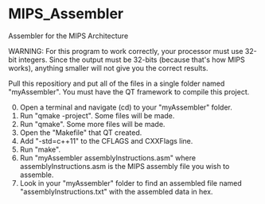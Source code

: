 # MIPS_Assembler
Assembler for the MIPS Architecture

WARNING: For this program to work correctly, your processor must use 32-bit integers. Since the output must be 32-bits (because that's how MIPS works), anything smaller will not give you the correct results.

Pull this repositiory and put all of the files in a single folder named "myAssembler".
You must have the QT framework to compile this project.

0. Open a terminal and navigate (cd) to your "myAssembler" folder.
1. Run "qmake -project". Some files will be made.
2. Run "qmake". Some more files will be made.
3. Open the "Makefile" that QT created.
4. Add "-std=c++11" to the CFLAGS and CXXFlags line.
5. Run "make".
6. Run "myAssembler assemblyInstructions.asm" where assemblyInstructions.asm is the MIPS assembly file you wish to assemble.
7. Look in your "myAssembler" folder to find an assembled file named "assemblyInstructions.txt" with the assembled data in hex.

